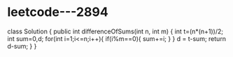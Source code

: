 # leetcode---2894
class Solution {
    public int differenceOfSums(int n, int m) {
        int t=(n*(n+1))/2;
        int sum=0,d;
        for(int i=1;i<=n;i++){
            if(i%m==0){
                sum+=i;
            }
        }
        d = t-sum;
        return d-sum;
    }
}
